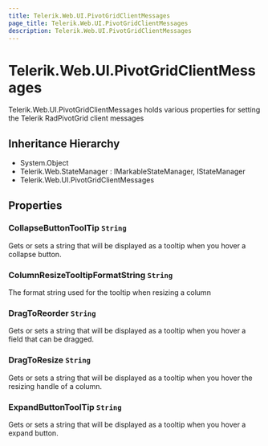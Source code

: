```yaml
---
title: Telerik.Web.UI.PivotGridClientMessages
page_title: Telerik.Web.UI.PivotGridClientMessages
description: Telerik.Web.UI.PivotGridClientMessages
---
```


# Telerik.Web.UI.PivotGridClientMessages

Telerik.Web.UI.PivotGridClientMessages holds various
                properties for setting the Telerik RadPivotGrid client messages

## Inheritance Hierarchy

* System.Object
* Telerik.Web.StateManager : IMarkableStateManager, IStateManager
* Telerik.Web.UI.PivotGridClientMessages

## Properties

###  CollapseButtonToolTip `String`

Gets or sets a string that will be displayed as a tooltip when you hover a collapse button.

###  ColumnResizeTooltipFormatString `String`

The format string used for the tooltip when resizing a column

###  DragToReorder `String`

Gets or sets a string that will be displayed as a tooltip when you hover a field
            that can be dragged.

###  DragToResize `String`

Gets or sets a string that will be displayed as a tooltip when you hover the
            resizing handle of a column.

###  ExpandButtonToolTip `String`

Gets or sets a string that will be displayed as a tooltip when you hover a expand button.

